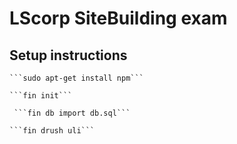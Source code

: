 # LScorp SiteBuilding exam

## Setup instructions

    ```sudo apt-get install npm```
    
    ```fin init```
    
     ```fin db import db.sql```
   
    ```fin drush uli```
